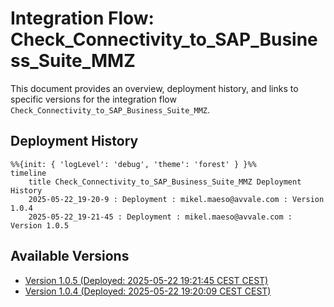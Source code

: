 # Integration Flow: Check_Connectivity_to_SAP_Business_Suite_MMZ

This document provides an overview, deployment history, and links to specific versions for the integration flow `Check_Connectivity_to_SAP_Business_Suite_MMZ`.

## Deployment History
<!-- DEPLOYMENT_TIMELINE_START -->
```mermaid
%%{init: { 'logLevel': 'debug', 'theme': 'forest' } }%%
timeline
    title Check_Connectivity_to_SAP_Business_Suite_MMZ Deployment History
    2025-05-22_19-20-9 : Deployment : mikel.maeso@avvale.com : Version 1.0.4
    2025-05-22_19-21-45 : Deployment : mikel.maeso@avvale.com : Version 1.0.5
```
<!-- DEPLOYMENT_TIMELINE_END -->

## Available Versions
<!-- VERSION_LINKS_START -->
- [Version 1.0.5 (Deployed: 2025-05-22 19:21:45 CEST CEST)](./1.0.5/readme.md)
- [Version 1.0.4 (Deployed: 2025-05-22 19:20:09 CEST CEST)](./1.0.4/readme.md)
<!-- VERSION_LINKS_END -->